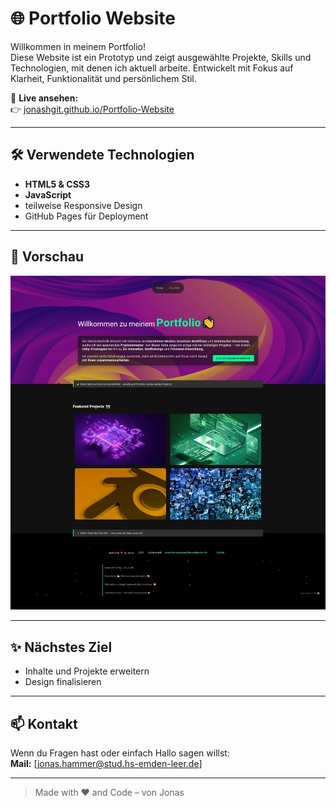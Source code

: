 # 🌐 Portfolio Website

Willkommen in meinem Portfolio!  
Diese Website ist ein Prototyp und zeigt ausgewählte Projekte, Skills und Technologien, mit denen ich aktuell arbeite. Entwickelt mit Fokus auf Klarheit, Funktionalität und persönlichem Stil.

🔗 **Live ansehen:**  
👉 [jonashgit.github.io/Portfolio-Website](https://jonashgit.github.io/Portfolio-Website)

---

## 🛠️ Verwendete Technologien

- **HTML5 & CSS3**
- **JavaScript**
- teilweise Responsive Design
- GitHub Pages für Deployment

---

## 📸 Vorschau

![Screenshot der Portfolio-Seite](screenshots/Portfolio_GitHub_Vorschau.jpg)  

---

## ✨ Nächstes Ziel

- Inhalte und Projekte erweitern
- Design finalisieren

---

## 📫 Kontakt

Wenn du Fragen hast oder einfach Hallo sagen willst:  
**Mail:** [jonas.hammer@stud.hs-emden-leer.de] 

---

> Made with ❤️ and Code – von Jonas
